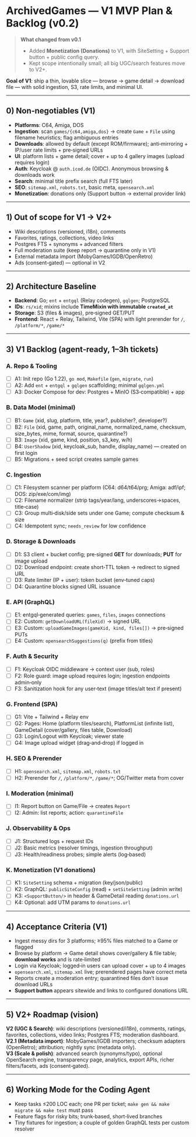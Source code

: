# ArchivedGames — V1 MVP Plan & Backlog (v0.2)

> **What changed from v0.1**
> - Added **Monetization (Donations)** to V1, with SiteSetting + Support button + public config query.
> - Kept scope intentionally small; all big UGC/search features move to V2+.

**Goal of V1**: ship a thin, lovable slice — browse → game detail → download file — with solid ingestion, S3, rate limits, and minimal UI.

---

## 0) Non‑negotiables (V1)
- **Platforms**: C64, Amiga, DOS
- **Ingestion**: scan `games/{c64,amiga,dos}` → create `Game` + `File` using filename heuristics; flag ambiguous entries
- **Downloads**: allowed by default (except ROM/firmware); anti‑mirroring + IP/user rate limits + pre‑signed URLs
- **UI**: platform lists + game detail; cover + up to 4 gallery images (upload requires login)
- **Auth**: Keycloak @ `auth.icod.de` (OIDC). Anonymous browsing & downloads work
- **Search**: minimal title prefix search (full FTS later)
- **SEO**: `sitemap.xml`, `robots.txt`, basic meta, `opensearch.xml`
- **Monetization**: donations only (Support button → external provider link)

---

## 1) Out of scope for V1 → V2+
- Wiki descriptions (versioned, i18n), comments
- Favorites, ratings, collections, video links
- Postgres FTS + synonyms + advanced filters
- Full moderation suite (keep report → quarantine only in V1)
- External metadata import (MobyGames/IGDB/OpenRetro)
- Ads (consent‑gated) — optional in V2

---

## 2) Architecture Baseline
- **Backend**: Go; `ent` + `entgql` (Relay codegen), `gqlgen`; PostgreSQL
- **IDs**: `rs/xid`; mixins include **TimeMixin with immutable `created_at`**
- **Storage**: S3 (files & images), pre‑signed GET/PUT
- **Frontend**: React + Relay, Tailwind, Vite (SPA) with light prerender for `/`, `/platform/*`, `/game/*`

---

## 3) V1 Backlog (agent‑ready, 1–3h tickets)

### A. Repo & Tooling
- [ ] A1: Init repo (Go 1.22), `go mod`, `Makefile` (`gen`, `migrate`, `run`)
- [ ] A2: Add `ent` + `entgql` + `gqlgen` scaffolding; minimal `gqlgen.yml`
- [ ] A3: Docker Compose for dev: Postgres + MinIO (S3‑compatible) + app

### B. Data Model (minimal)
- [ ] B1: `Game` (xid, slug, platform, title, year?, publisher?, developer?)
- [ ] B2: `File` (xid, game, path, original_name, normalized_name, checksum, size_bytes, mime, format, source, quarantine?)
- [ ] B3: `Image` (xid, game, kind, position, s3_key, w/h)
- [ ] B4: `UserShadow` (xid, keycloak_sub, handle, display_name) — created on first login
- [ ] B5: Migrations + seed script creates sample games

### C. Ingestion
- [ ] C1: Filesystem scanner per platform (C64: d64/t64/prg; Amiga: adf/ipf; DOS: zip/exe/com/img)
- [ ] C2: Filename normalizer (strip tags/year/lang, underscores→spaces, title‑case)
- [ ] C3: Group multi‑disk/side sets under one Game; compute checksum & size
- [ ] C4: Idempotent sync; `needs_review` for low confidence

### D. Storage & Downloads
- [ ] D1: S3 client + bucket config; pre‑signed **GET** for downloads; **PUT** for image upload
- [ ] D2: Download endpoint: create short‑TTL token → redirect to signed URL
- [ ] D3: Rate limiter (IP + user): token bucket (env‑tuned caps)
- [ ] D4: Quarantine blocks signed URL issuance

### E. API (GraphQL)
- [ ] E1: entgql‑generated queries: `games`, `files`, `images` connections
- [ ] E2: Custom: `getDownloadURL(fileXid)` → signed URL
- [ ] E3: Custom: `uploadGameImages(gameXid, kind, files[])` → pre‑signed PUTs
- [ ] E4: Custom: `opensearchSuggestions(q)` (prefix from titles)

### F. Auth & Security
- [ ] F1: Keycloak OIDC middleware → context user (sub, roles)
- [ ] F2: Role guard: image upload requires login; ingestion endpoints admin‑only
- [ ] F3: Sanitization hook for any user‑text (image titles/alt text if present)

### G. Frontend (SPA)
- [ ] G1: Vite + Tailwind + Relay env
- [ ] G2: Pages: Home (platform tiles/search), PlatformList (infinite list), GameDetail (cover/gallery, files table, Download)
- [ ] G3: Login/Logout with Keycloak; viewer state
- [ ] G4: Image upload widget (drag‑and‑drop) if logged in

### H. SEO & Prerender
- [ ] H1: `opensearch.xml`, `sitemap.xml`, `robots.txt`
- [ ] H2: Prerender for `/`, `/platform/*`, `/game/*`; OG/Twitter meta from cover

### I. Moderation (minimal)
- [ ] I1: Report button on Game/File → creates `Report`
- [ ] I2: Admin: list reports; action: `quarantineFile`

### J. Observability & Ops
- [ ] J1: Structured logs + request IDs
- [ ] J2: Basic metrics (resolver timings, ingestion throughput)
- [ ] J3: Health/readiness probes; simple alerts (log‑based)

### K. Monetization (V1 donations)
- [ ] K1: `SiteSetting` schema + migration (key/json/public)
- [ ] K2: GraphQL: `publicSiteConfig` (read) + `setSiteSetting` (admin write)
- [ ] K3: `<SupportButton/>` in header & GameDetail reading `donations.url`
- [ ] K4: Optional: add UTM params to `donations.url`

---

## 4) Acceptance Criteria (V1)
- Ingest messy dirs for 3 platforms; ≥95% files matched to a Game or flagged
- Browse by platform → Game detail shows cover/gallery & file table; **download works** and is rate‑limited
- Login via Keycloak; logged‑in users can upload cover + up to 4 images
- `opensearch.xml`, `sitemap.xml` live; prerendered pages have correct meta
- Reports create a moderation entry; quarantined files don’t issue download URLs
- **Support button** appears sitewide and links to configured donations URL

---

## 5) V2+ Roadmap (vision)
**V2 (UGC & Search)**: wiki descriptions (versioned/i18n), comments, ratings, favorites, collections, video links; Postgres FTS; moderation dashboard.  
**V2.1 (Metadata import)**: MobyGames/IGDB importers; checksum adapters (OpenRetro); attribution; nightly sync (metadata only).  
**V3 (Scale & polish)**: advanced search (synonyms/typo), optional OpenSearch engine, transparency page, analytics, export APIs, richer filters/facets, ads (consent‑gated).

---

## 6) Working Mode for the Coding Agent
- Keep tasks ≤200 LOC each; one PR per ticket; `make gen && make migrate && make test` must pass
- Feature flags for risky bits; trunk‑based, short‑lived branches
- Tiny fixtures for ingestion; a couple of golden GraphQL tests per custom resolver
